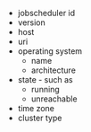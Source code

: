 * jobscheduler id
* version
* host
* uri
* operating system
    * name
    * architecture
* state - such as
	* running
	* unreachable
* time zone
* cluster type
